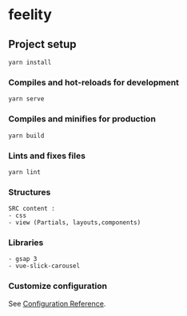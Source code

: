 # feelity

## Project setup
```
yarn install
```

### Compiles and hot-reloads for development
```
yarn serve
```

### Compiles and minifies for production
```
yarn build
```

### Lints and fixes files
```
yarn lint
```

### Structures
```
SRC content :
- css
- view (Partials, layouts,components)
```


### Libraries
```
- gsap 3
- vue-slick-carousel 
```

### Customize configuration
See [Configuration Reference](https://cli.vuejs.org/config/).
